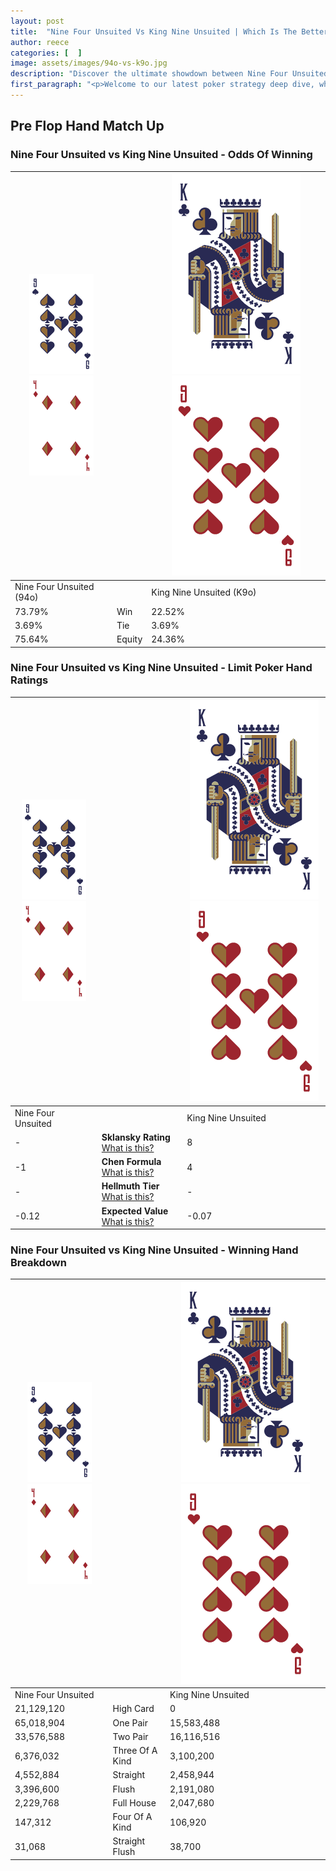 ```yaml
---
layout: post
title:  "Nine Four Unsuited Vs King Nine Unsuited | Which Is The Better Hand In Poker? A Complete Guide"
author: reece
categories: [  ]
image: assets/images/94o-vs-k9o.jpg
description: "Discover the ultimate showdown between Nine Four Unsuited and King Nine Unsuited in poker! Uncover the odds, strategies, and scenarios where one hand triumphs over the other. Get ready to up your poker game with this thrilling analysis."
first_paragraph: "<p>Welcome to our latest poker strategy deep dive, where we're pitting two distinct hands against each other in a high-stakes showdown: Nine Four Unsuited vs King Nine Unsuited.</p><p>In the dynamic world of poker, every decision counts, and knowing which hand holds the upper hand is key to your success at the table.</p><p>In this article, we'll dissect these two hands, explore the scenarios where one dominates the other, and equip you with the knowledge to make strategic choices that can tip the odds in your favor.</p><p>Get ready to unravel the intriguing dynamics of these poker hands and elevate your game to new heights.</p>"
---
```




[comment]: # (sp0)

## Pre Flop Hand Match Up

<div class="table hand-ratings" markdown="1"> 



### Nine Four Unsuited vs King Nine Unsuited - Odds Of Winning


    
| ![image info](assets/images/hand1/9.png) ![image info](assets/images/hand1/4o.png) |  | ![image info](assets/images/hand2/K.png) ![image info](assets/images/hand2/9o.png) |
| -------- | -------- | -------- |
| Nine Four Unsuited (94o) |  | King Nine Unsuited (K9o) |
| 73.79% | Win | 22.52% |
| 3.69% | Tie | 3.69% |
| 75.64% | Equity | 24.36% |




[comment]: # (sp1)



### Nine Four Unsuited vs King Nine Unsuited - Limit Poker Hand Ratings


    
| ![image info](assets/images/hand1/9.png) ![image info](assets/images/hand1/4o.png) |  | ![image info](assets/images/hand2/K.png) ![image info](assets/images/hand2/9o.png) |
| -------- | -------- | -------- |
| Nine Four Unsuited |  | King Nine Unsuited |
| - | **Sklansky Rating** [What is this?](/sklansky-rating-explained) | 8 |
| -1 | **Chen Formula** [What is this?](/chen-formula-explained) | 4 |
| - | **Hellmuth Tier** [What is this?](/Hellmuth-tier-explained) | - |
| -0.12 | **Expected Value** [What is this?](/expected-value-explained) | -0.07 |




[comment]: # (sp2)



### Nine Four Unsuited vs King Nine Unsuited - Winning Hand Breakdown


    
| ![image info](assets/images/hand1/9.png) ![image info](assets/images/hand1/4o.png) |  | ![image info](assets/images/hand2/K.png) ![image info](assets/images/hand2/9o.png) |
| -------- | -------- | -------- |
| Nine Four Unsuited |  | King Nine Unsuited |
| 21,129,120 | High Card | 0 |
| 65,018,904 | One Pair | 15,583,488 |
| 33,576,588 | Two Pair | 16,116,516 |
| 6,376,032 | Three Of A Kind | 3,100,200 |
| 4,552,884 | Straight | 2,458,944 |
| 3,396,600 | Flush | 2,191,080 |
| 2,229,768 | Full House | 2,047,680 |
| 147,312 | Four Of A Kind | 106,920 |
| 31,068 | Straight Flush | 38,700 |




[comment]: # (sp3)



</div>

[comment]: # (sp4)



[comment]: # (sp5)

